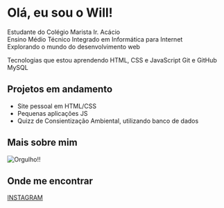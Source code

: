 #  Olá, eu sou o Will!
 
 Estudante do Colégio Marista Ir. Acácio  
 Ensino Médio Técnico Integrado em Informática para Internet  
 Explorando o mundo do desenvolvimento web  


 Tecnologias que estou aprendendo
 HTML, CSS e JavaScript
 Git e GitHub
 MySQL

##  Projetos em andamento
- Site pessoal em HTML/CSS
- Pequenas aplicações JS
- Quizz de Consientização Ambiental, utilizando banco de dados


## Mais sobre mim

![Orgulho!!]([https://www.google.com/url?sa=i&url=https%3A%2F%2Ftenor.com%2Fit%2Fview%2Flgbt-flag-transparent-rainbow-hd-gif-9568147797125489212&psig=AOvVaw1kVU6L3sNaFYucDzRgLKuz&ust=1755872295997000&source=images&cd=vfe&opi=89978449&ved=0CBQQjRxqFwoTCIigsJWMnI8DFQAAAAAdAAAAABAL](https://media.tenor.com/hMjjui4Z4jwAAAAj/lgbt-flag.gif))

##  Onde me encontrar
[INSTAGRAM](https://www.instagram.com/allmeidaz._?igsh=MTB1azB1OXozZnVydQ==)
